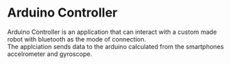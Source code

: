 # Arduino Controller

Arduino Controller is an application that can interact with a custom made robot with bluetooth as the mode of connection.<br>
The applciation sends data to the arduino calculated from the smartphones accelrometer and gyroscope.
